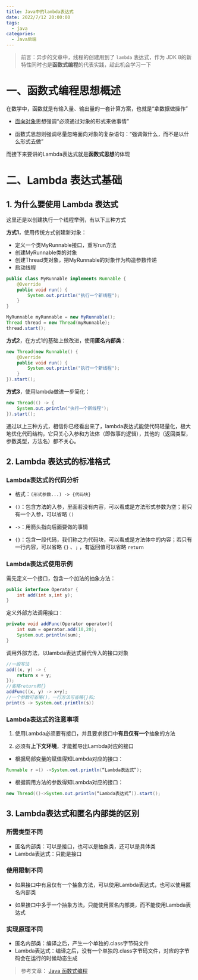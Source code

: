 ```yaml
---
title: Java中的lambda表达式
date: 2022/7/12 20:00:00
tags: 
  - java
categories: 
  - Java后端	
---
```


> 前言：异步的文章中，线程的创建用到了 `lambda` 表达式，作为 JDK 8的新特性同时也是**函数式编程**的代表实践，趁此机会学习一下

# 一、函数式编程思想概述

在数学中，函数就是有输入量、输出量的一套计算方案，也就是“拿数据做操作”

- [面向对象](https://so.csdn.net/so/search?q=面向对象&spm=1001.2101.3001.7020)思想强调“必须通过对象的形式来做事情”

- 函数式思想则强调尽量忽略面向对象的复杂语句：“强调做什么，而不是以什么形式去做”

而接下来要讲的Lambda表达式就是**函数式思想**的体现



# 二、Lambda 表达式基础



## 1. 为什么要使用 Lambda 表达式

这里还是以创建执行一个线程举例，有以下三种方式

**方式1**，使用传统方式创建新对象：

- 定义一个类MyRunnable接口，重写run方法
- 创建MyRunnable类的对象
- 创建Thread类对象，把MyRunnable的对象作为构造参数传递
- 启动线程

```java
public class MyRunnable implements Runnable {
    @Override
    public void run() {
        System.out.println("执行一个新线程");
    }
}
```

```java
MyRunnable myRunnable = new MyRunnable();
Thread thread = new Thread(myRunnable);
thread.start();
```

**方式2**，在方式1的基础上做改进，使用**匿名内部类**：

```java
new Thread(new Runnable() {
    @Override
    public void run() {
        System.out.println("执行一个新线程");
    }
}).start();
```

**方式3**，使用lambda做进一步简化：

```java
new Thread(() -> {
    System.out.println("执行一个新线程");
}).start();
```

通过以上三种方式，相信你已经看出来了，lambda表达式能使代码轻量化，极大地优化代码结构，它只关心入参和方法体（即做事的逻辑），其他的（返回类型，参数类型，方法名）都不关心。



## 2. Lambda 表达式的标准格式

###  Lambda表达式的代码分析 

- 格式：`(形式参数...) -> {代码块}`  

- `()`：包含方法的入参，里面若没有内容，可以看成是方法形式参数为空；若只有一个入参，可以省略 `()`
- `->`：用箭头指向后面要做的事情
- `{}`：包含一段代码，我们称之为代码块，可以看成是方法体中的内容；若只有一行内容，可以省略 `{}` 、`;` ，有返回值可以省略 `return`  



### Lambda表达式使用示例

需先定义一个接口，包含一个加法的抽象方法：

```java
public interface Operator {
    int add(int x,int y);
}
```

定义外部方法调用接口：

```java
private void addFunc(Operator operator){
    int sum = operator.add(10,20);
    System.out.println(sum);
}
```

调用外部方法，以lambda表达式替代传入的接口对象

```java
//一般写法
add((x, y) -> {
    return x + y;
});
//省略return和{}
addFunc((x, y) -> x+y);
//一个参数可省略()，一行方法可省略{}和;
print(s -> System.out.println(s))  
```

 

###  Lambda表达式的注意事项

1. 使用Lambda必须要有接口，并且要求接口中**有且仅有一个**抽象的方法

2. 必须有**上下文环境**，才能推导出Lambda对应的接口

- 根据局部变量的赋值得知Lambda对应的接口：
```java
Runnable r =() ->System.out.println(“Lambda表达式”);
```


- 根据调用方法的参数得知Lambda对应的接口：

```java
new Thread(()->System.out.println(“Lambda表达式”)).start();
```



## 3. Lambda表达式和匿名内部类的区别

### 所需类型不同

- 匿名内部类：可以是接口，也可以是抽象类，还可以是具体类
- Lambda表达式：只能是接口

### 使用限制不同

- 如果接口中有且仅有一个抽象方法，可以使用Lambda表达式，也可以使用匿名内部类

- 如果接口中多于一个抽象方法，只能使用匿名内部类，而不能使用Lambda表达式

### 实现原理不同

- 匿名内部类：编译之后，产生一个单独的.class字节码文件
- Lambda表达式：编译之后，没有一个单独的.class字节码文件，对应的字节码会在运行的时候动态生成



>参考文章： [Java 函数式编程](https://blog.csdn.net/hua226/article/details/124409889?ops_request_misc=%7B%22request%5Fid%22%3A%22165742542816780366560942%22%2C%22scm%22%3A%2220140713.130102334..%22%7D&request_id=165742542816780366560942&biz_id=0&utm_medium=distribute.pc_search_result.none-task-blog-2~all~top_positive~default-1-124409889-null-null.142^v32^pc_rank_34,185^v2^control&utm_term=函数式编程&spm=1018.2226.3001.4187) 